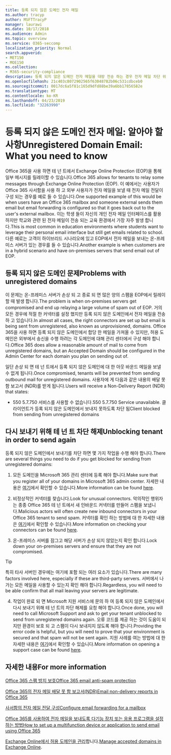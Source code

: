 ```yaml
---
title: 등록 되지 않은 도메인 전자 메일
ms.author: tracyp
author: MSFTTracyP
manager: laurawi
ms.date: 10/17/2018
ms.audience: Admin
ms.topic: overview
ms.service: O365-seccomp
localization_priority: Normal
search.appverid:
- MET150
- MOE150
ms.collection:
- M365-security-compliance
description: 등록 되지 않은 도메인 전자 메일을 대량 전송 하는 경우 전자 메일 차단 위험이 실행 됩니다. 자세한 내용은이 문서를 참조 하세요.
ms.openlocfilehash: 21c403c8072902565f63048782b06c531cdbceb0
ms.sourcegitcommit: 0017dc6a5f81c165d9dfd88be39a6bb17856582e
ms.translationtype: MT
ms.contentlocale: ko-KR
ms.lasthandoff: 04/23/2019
ms.locfileid: "32263990"
---
```

# <a name="unregistered-domain-email-what-you-need-to-know"></a><span data-ttu-id="804ee-104">등록 되지 않은 도메인 전자 메일: 알아야 할 사항</span><span class="sxs-lookup"><span data-stu-id="804ee-104">Unregistered Domain Email: What you need to know</span></span>

<span data-ttu-id="804ee-105">Office 365을 사용 하면 테 넌 트에서 Exchange Online Protection (EOP)을 통해 일부 메시지를 릴레이할 수 있습니다.</span><span class="sxs-lookup"><span data-stu-id="804ee-105">Office 365 allows for tenants to relay some messages through Exchange Online Protection (EOP).</span></span> <span data-ttu-id="804ee-106">이 예에서는 사용자가 Office 365 사서함을 사용 하 고 외부 사용자가 전자 메일을 보낼 때 전자 메일 전달이 구성 되는 경우를 예로 들 수 있습니다.</span><span class="sxs-lookup"><span data-stu-id="804ee-106">One supported example of this would be when users have an Office 365 mailbox and someone external sends them email but email forwarding is configured so that it goes back out to the user's external mailbox.</span></span> <span data-ttu-id="804ee-107">이는 학생 들이 자신의 개인 전자 메일 인터페이스를 활용 하지만 학교와 관련 된 전자 메일이 전송 되는 교육 환경에서 가장 자주 발생 합니다.</span><span class="sxs-lookup"><span data-stu-id="804ee-107">This is most common in education environments where students want to leverage their personal email interface but still get emails related to school.</span></span> <span data-ttu-id="804ee-108">다른 예로는 고객이 하이브리드 시나리오에 있고 EOP에서 전자 메일을 보내는 온-프레미스 서버가 있는 경우를 들 수 있습니다.</span><span class="sxs-lookup"><span data-stu-id="804ee-108">Another example is when customers are in a hybrid scenario and have on-premises servers that send email out of EOP.</span></span>

## <a name="problems-with-unregistered-domains"></a><span data-ttu-id="804ee-109">등록 되지 않은 도메인 문제</span><span class="sxs-lookup"><span data-stu-id="804ee-109">Problems with unregistered domains</span></span>

<span data-ttu-id="804ee-110">이 문제는 온-프레미스 서버가 손상 되 고 종료 되 면 많은 양의 스팸을 EOP에서 릴레이할 때 발생 합니다.</span><span class="sxs-lookup"><span data-stu-id="804ee-110">The problem is when on-premises servers get compromised and end up relaying a large volume of spam out of EOP.</span></span> <span data-ttu-id="804ee-111">거의 모든 경우에 적절 한 커넥터를 설정 했지만 등록 되지 않은 도메인에서 전자 메일을 전송 하 고 있습니다.</span><span class="sxs-lookup"><span data-stu-id="804ee-111">In almost all cases, the right connectors are set up but email is being sent from unregistered, also known as unprovisioned, domains.</span></span> <span data-ttu-id="804ee-112">Office 365을 사용 하면 등록 되지 않은 도메인에서 합당 한 메일을 가져올 수 있지만, 허용 도메인은 외부에서 송신을 수행 하려는 각 도메인에 대해 관리 센터에서 구성 해야 합니다.</span><span class="sxs-lookup"><span data-stu-id="804ee-112">Office 365 does allow a reasonable amount of mail to come from unregistered domains, but an Accepted Domain should be configured in the Admin Center for each domain you plan on sending out of.</span></span>

<span data-ttu-id="804ee-113">일단 손상 되 면 테 넌 트에서 등록 되지 않은 도메인에 대 한 아웃 바운드 메일을 보낼 수 없게 됩니다.</span><span class="sxs-lookup"><span data-stu-id="804ee-113">Once compromised, tenants will be prevented from sending outbound mail for unregistered domains.</span></span> <span data-ttu-id="804ee-114">사용자에 게 다음과 같은 내용의 배달 못 함 보고서 (NDR)를 받게 됩니다.</span><span class="sxs-lookup"><span data-stu-id="804ee-114">Users will receive a Non-Delivery Report (NDR) that states:</span></span>

- <span data-ttu-id="804ee-115">550 5.7.750 서비스를 사용할 수 없습니다.</span><span class="sxs-lookup"><span data-stu-id="804ee-115">550 5.7.750 Service unavailable.</span></span> <span data-ttu-id="804ee-116">클라이언트가 등록 되지 않은 도메인에서 보내지 못하도록 차단 됨</span><span class="sxs-lookup"><span data-stu-id="804ee-116">Client blocked from sending from unregistered domains</span></span>

## <a name="unblocking-tenant-in-order-to-send-again"></a><span data-ttu-id="804ee-117">다시 보내기 위해 테 넌 트 차단 해제</span><span class="sxs-lookup"><span data-stu-id="804ee-117">Unblocking tenant in order to send again</span></span>

<span data-ttu-id="804ee-118">등록 되지 않은 도메인에서 보내기를 차단 하면 몇 가지 작업을 수행 해야 합니다.</span><span class="sxs-lookup"><span data-stu-id="804ee-118">There are several things you need to do if you get blocked for sending from unregistered domains:</span></span>

1. <span data-ttu-id="804ee-119">모든 도메인을 Microsoft 365 관리 센터에 등록 해야 합니다.</span><span class="sxs-lookup"><span data-stu-id="804ee-119">Make sure that you register all of your domains in Microsoft 365 admin center.</span></span> <span data-ttu-id="804ee-120">자세한 내용은 [여기](https://docs.microsoft.com/en-us/exchange/mail-flow-best-practices/manage-accepted-domains/manage-accepted-domains)에서 확인할 수 있습니다.</span><span class="sxs-lookup"><span data-stu-id="804ee-120">More information can be found [here](https://docs.microsoft.com/en-us/exchange/mail-flow-best-practices/manage-accepted-domains/manage-accepted-domains).</span></span>

2. <span data-ttu-id="804ee-121">비정상적인 커넥터를 찾습니다.</span><span class="sxs-lookup"><span data-stu-id="804ee-121">Look for unusual connectors.</span></span> <span data-ttu-id="804ee-122">악의적인 행위자는 종종 Office 365 테 넌 트에서 새 인바운드 커넥터를 만들어 스팸을 보냅니다.</span><span class="sxs-lookup"><span data-stu-id="804ee-122">Malicious actors will often create new inbound connectors in your Office 365 tenant to send spam.</span></span> <span data-ttu-id="804ee-123">커넥터를 확인 하는 방법에 대 한 자세한 내용은 [여기](https://docs.microsoft.com/en-us/powershell/module/exchange/mail-flow/get-inboundconnector?view=exchange-ps)에서 확인할 수 있습니다.</span><span class="sxs-lookup"><span data-stu-id="804ee-123">More information on checking your connectors can be found [here](https://docs.microsoft.com/en-us/powershell/module/exchange/mail-flow/get-inboundconnector?view=exchange-ps).</span></span> 

3. <span data-ttu-id="804ee-124">온-프레미스 서버를 잠그고 해당 서버가 손상 되지 않았는지 확인 합니다.</span><span class="sxs-lookup"><span data-stu-id="804ee-124">Lock down your on-premises servers and ensure that they are not compromised.</span></span>

> [!TIP]
> <span data-ttu-id="804ee-125">특히 타사 서버인 경우에는 여기에 포함 되는 여러 요소가 있습니다.</span><span class="sxs-lookup"><span data-stu-id="804ee-125">There are many factors involved here, especially if these are third-party servers.</span></span> <span data-ttu-id="804ee-126">서버에서 나가는 모든 메일을 사용할 수 있는지 확인 해야 합니다.</span><span class="sxs-lookup"><span data-stu-id="804ee-126">Regardless, you will need to be able confirm that  all mail leaving your servers are legitimate.</span></span>

4. <span data-ttu-id="804ee-127">작업이 완료 되 면 Microsoft 지원 서비스에 문의 하 여 등록 되지 않은 도메인에서 다시 보내기 위해 테 넌 트의 차단 해제를 요청 해야 합니다.</span><span class="sxs-lookup"><span data-stu-id="804ee-127">Once done, you will need to call Microsoft Support and ask to get your tenant unblocked to send from unregistered domains again.</span></span>  <span data-ttu-id="804ee-128">오류 코드를 제공 하는 것이 도움이 되지만 환경이 보호 되 고 스팸이 다시 보내지지 않도록 해야 합니다.</span><span class="sxs-lookup"><span data-stu-id="804ee-128">Providing the error code is helpful, but you will need to prove that your environment is secured and that spam will not be sent again.</span></span> <span data-ttu-id="804ee-129">지원 사례를 여는 방법에 대 한 자세한 내용은 [여기](https://support.office.com/en-us/article/Contact-support-for-business-products-Admin-Help-32a17ca7-6fa0-4870-8a8d-e25ba4ccfd4b#ID0EAADAAA=online)에서 확인할 수 있습니다.</span><span class="sxs-lookup"><span data-stu-id="804ee-129">More information on opening a support case can be found [here](https://support.office.com/en-us/article/Contact-support-for-business-products-Admin-Help-32a17ca7-6fa0-4870-8a8d-e25ba4ccfd4b#ID0EAADAAA=online).</span></span>
  
## <a name="for-more-information"></a><span data-ttu-id="804ee-130">자세한 내용</span><span class="sxs-lookup"><span data-stu-id="804ee-130">For more information</span></span>

[<span data-ttu-id="804ee-131">Office 365 스팸 방지 보호</span><span class="sxs-lookup"><span data-stu-id="804ee-131">Office 365 email anti-spam protection</span></span>](anti-spam-protection.md)

[<span data-ttu-id="804ee-132">Office 365의 전자 메일 배달 못 함 보고서(NDR)</span><span class="sxs-lookup"><span data-stu-id="804ee-132">Email non-delivery reports in Office 365</span></span>](https://support.office.com/article/email-non-delivery-reports-in-office-365-51daa6b9-2e35-49c4-a0c9-df85bf8533c3)

[<span data-ttu-id="804ee-133">사서함의 전자 메일 전달 구성</span><span class="sxs-lookup"><span data-stu-id="804ee-133">Configure email forwarding for a mailbox</span></span>](https://docs.microsoft.com/en-us/exchange/recipients-in-exchange-online/manage-user-mailboxes/configure-email-forwarding)

[<span data-ttu-id="804ee-134">Office 365를 사용하여 전자 메일을 보내도록 다기능 장치 또는 응용 프로그램을 설정하는 방법</span><span class="sxs-lookup"><span data-stu-id="804ee-134">How to set up a multifunction device or application to send email using Office 365</span></span>](https://support.office.com/en-us/article/How-to-set-up-a-multifunction-device-or-application-to-send-email-using-Office-365-69f58e99-c550-4274-ad18-c805d654b4c4)

<span data-ttu-id="804ee-135">[Exchange Online에서 허용 도메인을 관리](https://docs.microsoft.com/en-us/exchange/mail-flow-best-practices/manage-accepted-domains/manage-accepted-domains)합니다.</span><span class="sxs-lookup"><span data-stu-id="804ee-135">[Manage accepted domains in Exchange Online](https://docs.microsoft.com/en-us/exchange/mail-flow-best-practices/manage-accepted-domains/manage-accepted-domains).</span></span>
